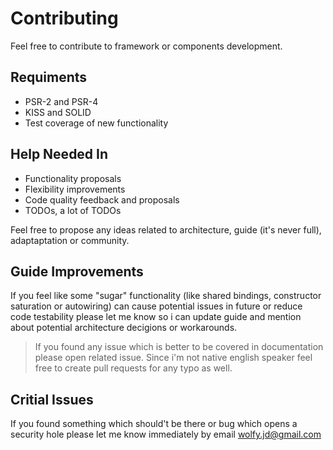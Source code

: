# Contributing
Feel free to contribute to framework or components development. 

## Requiments
* PSR-2 and PSR-4
* KISS and SOLID
* Test coverage of new functionality

## Help Needed In
* Functionality proposals
* Flexibility improvements
* Code quality feedback and proposals
* TODOs, a lot of TODOs

Feel free to propose any ideas related to architecture, guide (it's never full), adaptaptation or community.

## Guide Improvements
If you feel like some "sugar" functionality (like shared bindings, constructor saturation or autowiring) can cause potential issues in future or reduce code testability please let me know so i can update guide and mention about potential architecture decigions or workarounds.

> If you found any issue which is better to be covered in documentation please open related issue. Since i'm not native english speaker feel free to create pull requests for any typo as well.

## Critial Issues
If you found something which should't be there or bug which opens a security hole please let me know immediately by email wolfy.jd@gmail.com
